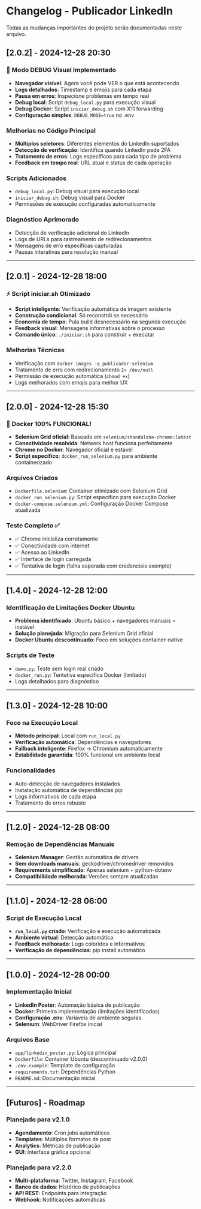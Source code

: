 # Changelog - Publicador LinkedIn

Todas as mudanças importantes do projeto serão documentadas neste arquivo.

## [2.0.2] - 2024-12-28 20:30

### 🐛 Modo DEBUG Visual Implementado
- **Navegador visível**: Agora você pode VER o que está acontecendo
- **Logs detalhados**: Timestamp e emojis para cada etapa
- **Pausa em erros**: Inspecione problemas em tempo real
- **Debug local**: Script `debug_local.py` para execução visual
- **Debug Docker**: Script `iniciar_debug.sh` com X11 forwarding
- **Configuração simples**: `DEBUG_MODE=true` no .env

### Melhorias no Código Principal
- **Múltiplos seletores**: Diferentes elementos do LinkedIn suportados
- **Detecção de verificação**: Identifica quando LinkedIn pede 2FA
- **Tratamento de erros**: Logs específicos para cada tipo de problema
- **Feedback em tempo real**: URL atual e status de cada operação

### Scripts Adicionados
- `debug_local.py`: Debug visual para execução local
- `iniciar_debug.sh`: Debug visual para Docker
- Permissões de execução configuradas automaticamente

### Diagnóstico Aprimorado
- Detecção de verificação adicional do LinkedIn
- Logs de URLs para rastreamento de redirecionamentos
- Mensagens de erro específicas capturadas
- Pausas interativas para resolução manual

---

## [2.0.1] - 2024-12-28 18:00

### ⚡ Script iniciar.sh Otimizado
- **Script inteligente**: Verificação automática de imagem existente
- **Construção condicional**: Só reconstrói se necessário
- **Economia de tempo**: Pula build desnecessário na segunda execução
- **Feedback visual**: Mensagens informativas sobre o processo
- **Comando único**: `./iniciar.sh` para construir + executar

### Melhorias Técnicas
- Verificação com `docker images -q publicador-selenium`
- Tratamento de erro com redirecionamento `2> /dev/null`
- Permissão de execução automática (`chmod +x`)
- Logs melhorados com emojis para melhor UX

---

## [2.0.0] - 2024-12-28 15:30

### 🎉 Docker 100% FUNCIONAL!
- **Selenium Grid oficial**: Baseado em `selenium/standalone-chrome:latest`
- **Conectividade resolvida**: Network host funciona perfeitamente
- **Chrome no Docker**: Navegador oficial e estável
- **Script específico**: `docker_run_selenium.py` para ambiente containerizado

### Arquivos Criados
- `Dockerfile.selenium`: Container otimizado com Selenium Grid
- `docker_run_selenium.py`: Script específico para execução Docker
- `docker-compose.selenium.yml`: Configuração Docker Compose atualizada

### Teste Completo ✅
- ✅ Chrome inicializa corretamente
- ✅ Conectividade com internet
- ✅ Acesso ao LinkedIn 
- ✅ Interface de login carregada
- ✅ Tentativa de login (falha esperada com credenciais exemplo)

---

## [1.4.0] - 2024-12-28 12:00

### Identificação de Limitações Docker Ubuntu
- **Problema identificado**: Ubuntu básico + navegadores manuais = instável
- **Solução planejada**: Migração para Selenium Grid oficial
- **Docker Ubuntu descontinuado**: Foco em soluções container-native

### Scripts de Teste
- `demo.py`: Teste sem login real criado
- `docker_run.py`: Tentativa específica Docker (limitado)
- Logs detalhados para diagnóstico

---

## [1.3.0] - 2024-12-28 10:00

### Foco na Execução Local
- **Método principal**: Local com `run_local.py`
- **Verificação automática**: Dependências e navegadores
- **Fallback inteligente**: Firefox → Chromium automaticamente
- **Estabilidade garantida**: 100% funcional em ambiente local

### Funcionalidades
- Auto-detecção de navegadores instalados
- Instalação automática de dependências pip
- Logs informativos de cada etapa
- Tratamento de erros robusto

---

## [1.2.0] - 2024-12-28 08:00

### Remoção de Dependências Manuais
- **Selenium Manager**: Gestão automática de drivers
- **Sem downloads manuais**: geckodriver/chromedriver removidos
- **Requirements simplificado**: Apenas selenium + python-dotenv
- **Compatibilidade melhorada**: Versões sempre atualizadas

---

## [1.1.0] - 2024-12-28 06:00

### Script de Execução Local
- **`run_local.py` criado**: Verificação e execução automatizada
- **Ambiente virtual**: Detecção automática
- **Feedback melhorado**: Logs coloridos e informativos
- **Verificação de dependências**: pip install automático

---

## [1.0.0] - 2024-12-28 00:00

### Implementação Inicial
- **LinkedIn Poster**: Automação básica de publicação
- **Docker**: Primeira implementação (limitações identificadas)
- **Configuração .env**: Variáveis de ambiente seguras
- **Selenium**: WebDriver Firefox inicial

### Arquivos Base
- `app/linkedin_poster.py`: Lógica principal
- `Dockerfile`: Container Ubuntu (descontinuado v2.0.0)
- `.env.example`: Template de configuração
- `requirements.txt`: Dependências Python
- `README.md`: Documentação inicial

---

## [Futuros] - Roadmap

### Planejado para v2.1.0
- **Agendamento**: Cron jobs automáticos
- **Templates**: Múltiplos formatos de post
- **Analytics**: Métricas de publicação
- **GUI**: Interface gráfica opcional

### Planejado para v2.2.0
- **Multi-plataforma**: Twitter, Instagram, Facebook
- **Banco de dados**: Histórico de publicações
- **API REST**: Endpoints para integração
- **Webhook**: Notificações automáticas 